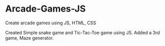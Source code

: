 # Arcade-Games-JS
Create arcade games using JS, HTML, CSS

Created Simple snake game and Tic-Tac-Toe game using JS.
Added a 3rd game, Maze generator.
